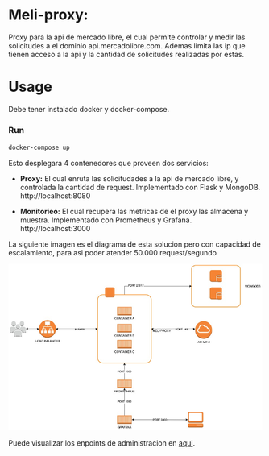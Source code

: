 Meli-proxy:
===========

Proxy para la api de mercado libre, el cual permite controlar y medir las solicitudes a el dominio api.mercadolibre.com.
Ademas limita las ip que tienen acceso a la api y la cantidad de solicitudes realizadas por estas.

# Usage

Debe tener instalado docker y docker-compose.

### Run

```sh
docker-compose up
```

Esto desplegara 4 contenedores que proveen dos servicios:

- **Proxy:** El cual enruta las solicitudades a la api de mercado libre, y controlada la cantidad de request. 
Implementado con Flask y MongoDB. http://localhost:8080

- **Monitorieo:** El cual recupera las metricas de el proxy las almacena y muestra.
Implementado con Prometheus y Grafana. http://localhost:3000


La siguiente imagen es el diagrama de esta solucion pero con capacidad
de escalamiento, para asi poder atender 50.000 request/segundo 

![Diagram](./docs/meli-proxy-diagram.jpeg?raw=true)

Puede visualizar los enpoints de administracion en [aqui](https://app.swaggerhub.com/apis/maitaoriana/meli-proxy/1.0.0).



